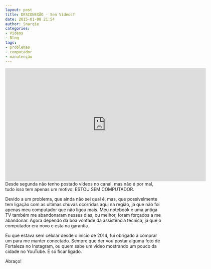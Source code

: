 ```yaml
---
layout: post
title: DESCONEXÃO - Sem Vídeos?
date: 2015-01-08 21:54
author: Snarqie
categories:
- Videos
- Blog
tags:
- problemas
- computador
- manutenção
---
```

<iframe width="640" height="360" src="https://www.youtube.com/embed/07ooL8MA-ls?rel=0&amp;showinfo=0" frameborder="0" allowfullscreen></iframe>
Desde segunda não tenho postado vídeos no canal, mas não é por mal, tudo isso tem apenas um motivo: ESTOU SEM COMPUTADOR.

Devido a um problema, que ainda não sei qual é, mas, que possivelmente tem ligação com as ultimas chuvas ocorridas aqui na região, já que não foi apenas meu computador que não ligou mais. Meu notebook e uma antiga TV também me abandonaram nesses dias, ou melhor, foram forçados a me abandonar. Agora dependo da boa vontade da assistência técnica, já que o computador era novo e esta na garantia.

Eu que estava sem celular desde o inicio de 2014, fui obrigado a comprar um para me manter conectado. Sempre que der vou postar alguma foto de Fortaleza no Instagram, ou quem sabe um vídeo mostrando um pouco da cidade no YouTube. É só ficar ligado.

Abraço!
